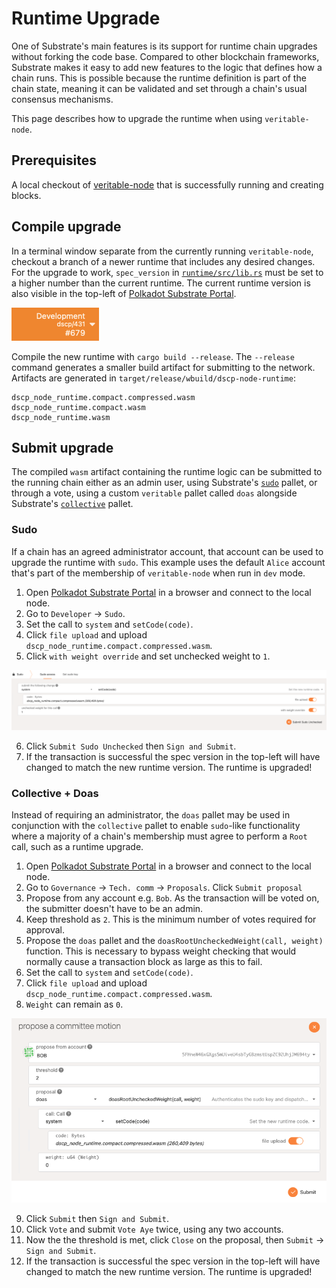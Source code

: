 # Runtime Upgrade

One of Substrate's main features is its support for runtime chain upgrades without forking the code base. Compared to other blockchain frameworks, Substrate makes it easy to add new features to the logic that defines how a chain runs. This is possible because the runtime definition is part of the chain state, meaning it can be validated and set through a chain's usual consensus mechanisms.

This page describes how to upgrade the runtime when using `veritable-node`.

## Prerequisites

A local checkout of [veritable-node](https://github.com/digicatapult/dscp-node) that is successfully running and creating blocks.

## Compile upgrade

In a terminal window separate from the currently running `veritable-node`, checkout a branch of a newer runtime that includes any desired changes. For the upgrade to work, `spec_version` in [`runtime/src/lib.rs`](https://github.com/digicatapult/dscp-node/blob/main/runtime/src/lib.rs-node) must be set to a higher number than the current runtime. The current runtime version is also visible in the top-left of [Polkadot Substrate Portal](https://polkadot.js.org/apps/).

![Spec version](../assets/runtimeUpgrade/spec-version.png)

Compile the new runtime with `cargo build --release`. The `--release` command generates a smaller build artifact for submitting to the network. Artifacts are generated in `target/release/wbuild/dscp-node-runtime`:

```
dscp_node_runtime.compact.compressed.wasm
dscp_node_runtime.compact.wasm
dscp_node_runtime.wasm
```

## Submit upgrade

The compiled `wasm` artifact containing the runtime logic can be submitted to the running chain either as an admin user, using Substrate's [`sudo`](https://docs.rs/pallet-sudo/latest/pallet_sudo) pallet, or through a vote, using a custom `veritable` pallet called `doas` alongside Substrate's [`collective`](https://docs.rs/pallet-sudo/latest/pallet_collective) pallet.

### Sudo

If a chain has an agreed administrator account, that account can be used to upgrade the runtime with `sudo`. This example uses the default `Alice` account that's part of the membership of `veritable-node` when run in `dev` mode.

1. Open [Polkadot Substrate Portal](https://polkadot.js.org/apps/) in a browser and connect to the local node.
2. Go to `Developer` -> `Sudo`.
3. Set the call to `system` and `setCode(code)`.
4. Click `file upload` and upload `dscp_node_runtime.compact.compressed.wasm`.
5. Click `with weight override` and set unchecked weight to `1`.

![sudo transaction](../assets/runtimeUpgrade/sudo.png)

6. Click `Submit Sudo Unchecked` then `Sign and Submit`.
7. If the transaction is successful the spec version in the top-left will have changed to match the new runtime version. The runtime is upgraded!

### Collective + Doas

Instead of requiring an administrator, the `doas` pallet may be used in conjunction with the `collective` pallet to enable `sudo`-like functionality where a majority of a chain's membership must agree to perform a `Root` call, such as a runtime upgrade.

1. Open [Polkadot Substrate Portal](https://polkadot.js.org/apps/) in a browser and connect to the local node.
2. Go to `Governance` -> `Tech. comm` -> `Proposals`. Click `Submit proposal`
3. Propose from any account e.g. `Bob`. As the transaction will be voted on, the submitter doesn't have to be an admin.
4. Keep threshold as `2`. This is the minimum number of votes required for approval.
5. Propose the `doas` pallet and the `doasRootUncheckedWeight(call, weight)` function. This is necessary to bypass weight checking that would normally cause a transaction block as large as this to fail.
6. Set the call to `system` and `setCode(code)`.
7. Click `file upload` and upload `dscp_node_runtime.compact.compressed.wasm`.
8. `Weight` can remain as `0`.

![doas proposal](../assets/runtimeUpgrade/doas-proposal.png)

9. Click `Submit` then `Sign and Submit`.
10. Click `Vote` and submit `Vote Aye` twice, using any two accounts.
11. Now the the threshold is met, click `Close` on the proposal, then `Submit` -> `Sign and Submit`.
12. If the transaction is successful the spec version in the top-left will have changed to match the new runtime version. The runtime is upgraded!
